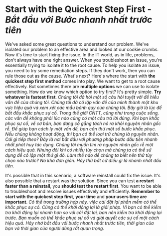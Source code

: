 # Start with the Quickest Step First - *Bắt đầu với Bước nhanh nhất trước tiên*

We've asked some great questions to understand our problem. We've isolated our problem to an effective area and looked at our cookie crumbs. Now it's time to start fixing the issue. In the IT world, as in life, problems, don't always have one right answer. When you troubleshoot an issue, you're essentially trying to isolate it to the root cause. To help you isolate an issue, you need to try some remediation steps. If they don't work, then you can rule those out as the cause. What's next? Here's where the start with **the quickest step first method** comes into play. We want to get to a root cause effectively. But sometimes there are **multiple options** we can use to isolate something. How do we know which option to try first? It's pretty simple. **Try whatever is fastest first**. 
*Chúng tôi đã hỏi một số câu hỏi tuyệt vời để hiểu vấn đề của chúng tôi. Chúng tôi đã cô lập vấn đề của mình thành một khu vực hiệu quả và xem xét các mẩu bánh quy của chúng tôi. Bây giờ là lúc để bắt đầu khắc phục sự cố. Trong thế giới CNTT, cũng như trong cuộc sống, các vấn đề không phải lúc nào cũng có một câu trả lời đúng. Khi bạn khắc phục sự cố, về cơ bản, bạn đang cố gắng tách nó ra khỏi nguyên nhân gốc rễ. Để giúp bạn cách ly một vấn đề, bạn cần thử một số bước khắc phục. Nếu chúng không hoạt động, thì bạn có thể loại trừ chúng là nguyên nhân. Cái gì tiếp theo? Đây là nơi bắt đầu với phương pháp bước đầu tiên nhanh nhất phát huy tác dụng. Chúng tôi muốn tìm ra nguyên nhân gốc rễ một cách hiệu quả. Nhưng đôi khi có nhiều tùy chọn mà chúng ta có thể sử dụng để cô lập một thứ gì đó. Làm thế nào để chúng ta biết nên thử tùy chọn nào trước? Nó khá đơn giản. Hãy thử bất cứ điều gì là nhanh nhất đầu tiên.*

It's possible that in this scenario, a software reinstall could fix the issue. It's also possible that a restart was the solution. Since you can test **a restart faster than a reinstall**, you **should test the restart first**. You want to be able to troubleshoot and resolve issues effectively and efficiently. **Remember to start with the quickest step first**, **your time** and **your users time are important**.
*Có thể trong trường hợp này, việc cài đặt lại phần mềm có thể khắc phục sự cố. Cũng có thể khởi động lại là giải pháp. Vì bạn có thể kiểm tra khởi động lại nhanh hơn so với cài đặt lại, bạn nên kiểm tra khởi động lại trước. Bạn muốn có thể khắc phục sự cố và giải quyết các sự cố một cách hiệu quả. Hãy nhớ bắt đầu với bước nhanh nhất trước tiên, thời gian của bạn và thời gian của người dùng rất quan trọng.*
